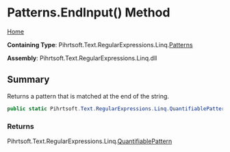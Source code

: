 # Patterns\.EndInput\(\) Method

[Home](../../../../../../README.md)

**Containing Type**: Pihrtsoft\.Text\.RegularExpressions\.Linq\.[Patterns](../README.md)

**Assembly**: Pihrtsoft\.Text\.RegularExpressions\.Linq\.dll

## Summary

Returns a pattern that is matched at the end of the string\.

```csharp
public static Pihrtsoft.Text.RegularExpressions.Linq.QuantifiablePattern EndInput()
```

### Returns

Pihrtsoft\.Text\.RegularExpressions\.Linq\.[QuantifiablePattern](../../QuantifiablePattern/README.md)

